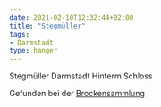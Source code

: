 ```yaml
---
date: 2021-02-10T12:32:44+02:00
title: "Stegmüller"
tags:
- Darmstadt
type: hanger
---
```

Stegmüller Darmstadt Hinterm Schloss

<div class="source">Gefunden bei der <a href="https://www.neue-arbeit-brockensammlung.de/geschaefte/gebrauchtmoebelkaufhaus/">Brockensammlung</a></div>
